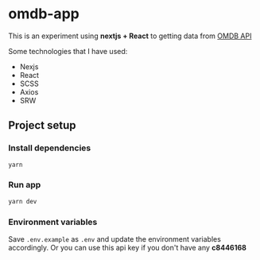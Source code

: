 # omdb-app
This is an experiment using **nextjs + React** to getting data from [OMDB API](http://www.omdbapi.com/)

Some technologies that I have used:
- Nexjs
- React
- SCSS
- Axios
- SRW 

## Project setup

### Install dependencies

```bash
yarn
```

### Run app

```bash
yarn dev
```

### Environment variables

Save `.env.example` as `.env` and update the environment variables accordingly. Or you can use this api key if you don't have any **c8446168**
